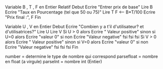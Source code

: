 Variable B , T , F en Entier Relatif
Debut
Ecrire "Entrer prix de base"
Lire B
Ecrire "Taux en Pourcentage (tel que 50 ou 75)"
Lire T
F <-- B*T/100
Ecrire "Prix final :", F
Fin

Variable U , V en Entier
Debut
Ecrire "Combien y a t'il d'utilisateur? et d'utilisatrices?"
Lire U
Lire V
Si U > 0
    alors Ecrire " Valeur positive"
    sinon si U=0
        alors Ecrire "valeur 0"
        si non Ecrire "Valeur negative"
        fsi
    fsi
fsi
Si V > 0
    alors Ecrire " Valeur positive"
    sinon si V=0
        alors Ecrire "valeur 0"
        si non Ecrire "Valeur negative"
        fsi
    fsi
fsi
Fin

number = determine le type de nombre qui correspond
parsefloat = nombre en float (a virgule)
parseInt = nombre int (Entier)